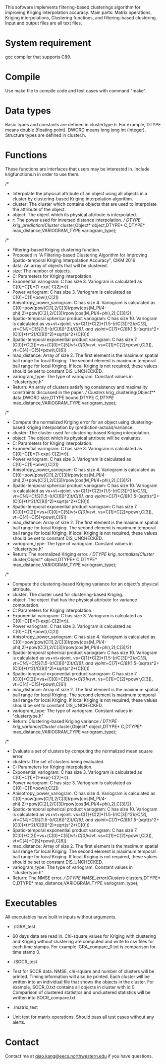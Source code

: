 This software implements filtering-based clusterings algorithm for improving Kriging interpolation accuracy.
Main parts: Matrix operations, Kriging interpolations, Clustering functions, and filtering-based clustering.
Input and output files are all text files.

# System requirement

gcc compiler that supports C89.

# Compile

Use make file to compile code and test cases with command "make".


# Data types

Basic types and constants are defined in clustertype.h. For example, DTYPE means double (floating point). DWORD means long long int (integer).
Structure types are defined in cluster.h.


# Functions

These functions are interfaces that users may be interested in. Include krigfunctions.h in order to use them.

/*
 * Interpolate the physical attribute of an object using all objects in a cluster by clustering-based Kriging interpolation algorithm.
 * cluster: The cluster which contains objects that are used to interpolate the attribute of the object.
 * object: The object which its physical attribute is interpolated.
 * r: The power used for inversed distance interpolation.
*/
DTYPE krig_prediction(Cluster* cluster,Object* object,DTYPE* C,DTYPE* max_distance,VARIOGRAM_TYPE variogram_type);

/*
 * Filtering-based Kriging clustering function.
 * Proposed in "A Filtering-based Clustering Algorithm for Improving Spatio-temporal Kriging Interpolation Accuracy", CIKM 2016
 * data: An array of objects that will be clustered.
 * size: The number of objects.
 * C: Parameters for Kriging interpolation.
 *    Exponential variogram: C has size 3. Variogram is calculated as C[0]+C[1]*(1-exp(-C[2]*r)).
 *    Power variogram: C has size 3. Variogram is calculated as C[0]+C[1]*pow(r,C[2])
 *    Anisotropy_power_variogram: C has size 4. Variogram is calculated as C[0]+pow(pow(C[1],2/C[3])*r*pow(cos(M_PI/4-phi),2)+pow(C[2],2/C[3])*r*pow(cos(M_PI/4+phi),2),C[3]/2)
 *    Spatio-temporal spherical product variogram: C has size 10. Variogram is calculated as vs+vt+vjoint. vs=C[1]+C[2]*(1.5-(r/C[3])^2)*r/C[3], vt=C[4]+C[5]*(1.5-(r/C[6])^2)*t/C[6], and vjoint=C[7]+C[8]*(1.5-(sqrt(s^2+(C[0]*t)^2)/C[9])^2)*sqrt(s^2+(C[0]t)
 *    Spatio-temporal exponential product variogram: C has size 7. (C[0]+C[2])*vs+(C[0]+C[5])*vt+C[0]vs*vt. vs=C[1]+C[2]*pow(r,C[3]), vt=C[4]+C[5]*pow(t,C[6])
 * max_distance: Array of size 2. The first element is the maximum spatial ball range for local Kriging. The second element is maximum temporal ball range for local Kriging. If local Kriging is not required, these values should be set to constant DIS_UNCHECKED.
 * variogram_type: The type of variogram. Constant values in "clustertype.h"
 * Return: An array of clusters satisfying consistency and maximality constraints discussed in the paper.
*/
Clusters* krig_clustering(Object** data,DWORD size,DTYPE bound,DTYPE *C,DTYPE* max_distance,VARIOGRAM_TYPE variogram_type);

/*
 * Compute the normalized Kriging error for an object using clustering-based Kriging interpolation by (prediction-actual)/variance.
 * cluster: The cluster used for clustering-based Kriging interpolation.
 * object: The object which its physical attribute will be evaluates.
 * C: Parameters for Kriging interpolation.
 *    Exponential variogram: C has size 3. Variogram is calculated as C[0]+C[1]*(1-exp(-C[2]*r)).
 *    Power variogram: C has size 3. Variogram is calculated as C[0]+C[1]*pow(r,C[2])
 *    Anisotropy_power_variogram: C has size 4. Variogram is calculated as C[0]+pow(pow(C[1],2/C[3])*r*pow(cos(M_PI/4-phi),2)+pow(C[2],2/C[3])*r*pow(cos(M_PI/4+phi),2),C[3]/2)
 *    Spatio-temporal spherical product variogram: C has size 10. Variogram is calculated as vs+vt+vjoint. vs=C[1]+C[2]*(1.5-(r/C[3])^2)*r/C[3], vt=C[4]+C[5]*(1.5-(r/C[6])^2)*t/C[6], and vjoint=C[7]+C[8]*(1.5-(sqrt(s^2+(C[0]*t)^2)/C[9])^2)*sqrt(s^2+(C[0]t)
 *    Spatio-temporal exponential product variogram: C has size 7. (C[0]+C[2])*vs+(C[0]+C[5])*vt+C[0]vs*vt. vs=C[1]+C[2]*pow(r,C[3]), vt=C[4]+C[5]*pow(t,C[6])
 * max_distance: Array of size 2. The first element is the maximum spatial ball range for local Kriging. The second element is maximum temporal ball range for local Kriging. If local Kriging is not required, these values should be set to constant DIS_UNCHECKED.
 * variogram_type: The type of variogram. Constant values in "clustertype.h"
 * Return: The normalized Kriging error.
*/
DTYPE krig_normalize(Cluster* cluster,Object* object,DTYPE* C,DTYPE* max_distance,VARIOGRAM_TYPE variogram_type);

/*
 * Compute the clustering-based Kriging variance for an object's physical attribute.
 * cluster: The cluster used for clustering-based Kriging.
 * object: The object that has the physical attribute for variance computation.
 * C: Parameters for Kriging interpolation.
 *    Exponential variogram: C has size 3. Variogram is calculated as C[0]+C[1]*(1-exp(-C[2]*r)).
 *    Power variogram: C has size 3. Variogram is calculated as C[0]+C[1]*pow(r,C[2])
 *    Anisotropy_power_variogram: C has size 4. Variogram is calculated as C[0]+pow(pow(C[1],2/C[3])*r*pow(cos(M_PI/4-phi),2)+pow(C[2],2/C[3])*r*pow(cos(M_PI/4+phi),2),C[3]/2)
 *    Spatio-temporal spherical product variogram: C has size 10. Variogram is calculated as vs+vt+vjoint. vs=C[1]+C[2]*(1.5-(r/C[3])^2)*r/C[3], vt=C[4]+C[5]*(1.5-(r/C[6])^2)*t/C[6], and vjoint=C[7]+C[8]*(1.5-(sqrt(s^2+(C[0]*t)^2)/C[9])^2)*sqrt(s^2+(C[0]t)
 *    Spatio-temporal exponential product variogram: C has size 7. (C[0]+C[2])*vs+(C[0]+C[5])*vt+C[0]vs*vt. vs=C[1]+C[2]*pow(r,C[3]), vt=C[4]+C[5]*pow(t,C[6])
 * max_distance: Array of size 2. The first element is the maximum spatial ball range for local Kriging. The second element is maximum temporal ball range for local Kriging. If local Kriging is not required, these values should be set to constant DIS_UNCHECKED.
 * variogram_type: The type of variogram. Constant values in "clustertype.h"
 * Return: Clustering-based Kriging variance
*/
DTYPE krig_variance(Cluster* cluster,Object* object,DTYPE* C,DTYPE* max_distance,VARIOGRAM_TYPE variogram_type);

/*
 * Evaluate a set of clusters by computing the normalized mean square error.
 * clusters: The set of clusters being evaluated.
 * C: Parameters for Kriging interpolation.
 *    Exponential variogram: C has size 3. Variogram is calculated as C[0]+C[1]*(1-exp(-C[2]*r)).
 *    Power variogram: C has size 3. Variogram is calculated as C[0]+C[1]*pow(r,C[2])
 *    Anisotropy_power_variogram: C has size 4. Variogram is calculated as C[0]+pow(pow(C[1],2/C[3])*r*pow(cos(M_PI/4-phi),2)+pow(C[2],2/C[3])*r*pow(cos(M_PI/4+phi),2),C[3]/2)
 *    Spatio-temporal spherical product variogram: C has size 10. Variogram is calculated as vs+vt+vjoint. vs=C[1]+C[2]*(1.5-(r/C[3])^2)*r/C[3], vt=C[4]+C[5]*(1.5-(r/C[6])^2)*t/C[6], and vjoint=C[7]+C[8]*(1.5-(sqrt(s^2+(C[0]*t)^2)/C[9])^2)*sqrt(s^2+(C[0]t)
 *    Spatio-temporal exponential product variogram: C has size 7. (C[0]+C[2])*vs+(C[0]+C[5])*vt+C[0]vs*vt. vs=C[1]+C[2]*pow(r,C[3]), vt=C[4]+C[5]*pow(t,C[6])
 * max_distance: Array of size 2. The first element is the maximum spatial ball range for local Kriging. The second element is maximum temporal ball range for local Kriging. If local Kriging is not required, these values should be set to constant DIS_UNCHECKED.
 * variogram_type: The type of variogram. Constant values in "clustertype.h"
 * Return: The NMSE error.
*/
DTYPE NMSE_error(Clusters* clusters,DTYPE* C,DTYPE* max_distance,VARIOGRAM_TYPE variogram_type);


# Executables

All executables have built in inputs without arguments.

- ./IGRA_test	
 * 60 days data are read in. Chi-square values for Kriging with clustering and Kriging without clustering are computed and write to csv files for each time stamps. For example IGRA_compare_0.txt is comparison for time stamp 0.

- ./SOCR_test
 * Test for SOCR data. NMSE, chi-square and number of clusters will be printed. Timing information will also be printed. Each cluster will be written into an individual file that shows the objects in the cluster. For example, SOCR_0.txt contains all objects in cluster with id 0. Comparison of clustered statistics and unclustered statistics will be written into SOCR_compare.txt

- ./matrix_test
 * Unit test for matrix operations. Should pass all test cases without any alerts.

# Contact

Contact me at qiao.kang@eecs.northwestern.edu if you have questions.

